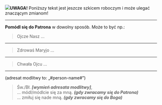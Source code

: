 <span class="challenge-success-status-icon-todo"><img class="svg-image" src="/files/resources/svg/cone-striped.svg" /></span>**UWAGA!** Poniższy tekst jest jeszcze szkicem roboczym i może ulegać znaczącym zmianom!

---
**Pomódl się do Patrona** w dowolny sposób. Może to być np.: 
> Ojcze Nasz ...
<hr />

> Zdrowaś Maryjo ...
<hr />

> Chwała Ojcu ...
<hr />

(adresat modlitwy to: „#person-name#”)  
> Św./Bł. _**[wymień adresata modlitwy]**_,  
> ... módl/módlcie się za mną. _**(gdy zwracamy się do Patrona)**_  
> ... zmiłuj się nade mną. _**(gdy zwracamy się do Boga)**_

